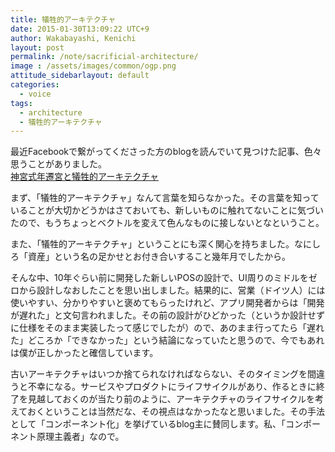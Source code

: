 ```yaml
---
title: 犠牲的アーキテクチャ
date: 2015-01-30T13:09:22 UTC+9
author: Wakabayashi, Kenichi
layout: post
permalink: /note/sacrificial-architecture/
image : /assets/images/common/ogp.png
attitude_sidebarlayout: default
categories:
  - voice
tags:
  - architecture
  - 犠牲的アーキテクチャ
---
```

最近Facebookで繋がってくださった方のblogを読んでいて見つけた記事、色々思うことがありました。<br />
[神宮式年遷宮と犠牲的アーキテクチャ](http://blog.oimou.com/shen-gong-shi-nian-qian-gong-toikenie-sheng-de-akitekutiyaaf27a09a/)

まず、「犠牲的アーキテクチャ」なんて言葉を知らなかった。その言葉を知っていることが大切かどうかはさておいても、新しいものに触れてないことに気づいたので、もうちょっとベクトルを変えて色んなものに接しないとなということ。

また、「犠牲的アーキテクチャ」ということにも深く関心を持ちました。なにしろ「資産」という名の足かせとお付き合いすること幾年月でしたから。

そんな中、10年ぐらい前に開発した新しいPOSの設計で、UI周りのミドルをゼロから設計しなおしたことを思い出しました。結果的に、営業（ドイツ人）には使いやすい、分かりやすいと褒めてもらったけれど、アプリ開発者からは「開発が遅れた」と文句言われました。その前の設計がひどかった（というか設計せずに仕様をそのまま実装したって感じでしたが）ので、あのまま行ってたら「遅れた」どころか「できなかった」という結論になっていたと思うので、今でもあれは僕が正しかったと確信しています。

古いアーキテクチャはいつか捨てられなければならない、そのタイミングを間違うと不幸になる。サービスやプロダクトにライフサイクルがあり、作るときに終了を見越しておくのが当たり前のように、アーキテクチャのライフサイクルを考えておくということは当然だな、その視点はなかったなと思いました。その手法として「コンポーネント化」を挙げているblog主に賛同します。私、「コンポーネント原理主義者」なので。

